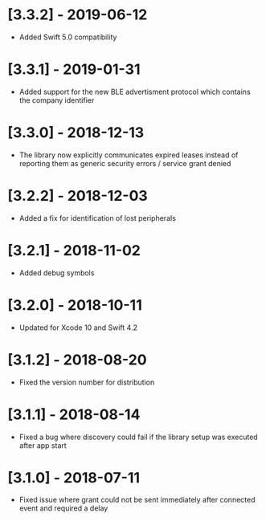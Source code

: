 # [3.3.2] - 2019-06-12

- Added Swift 5.0 compatibility

# [3.3.1] - 2019-01-31

- Added support for the new BLE advertisment protocol which contains the company identifier

# [3.3.0] - 2018-12-13

- The library now explicitly communicates expired leases instead of reporting them as generic security errors / service grant denied

# [3.2.2] - 2018-12-03

- Added a fix for identification of lost peripherals

# [3.2.1] - 2018-11-02

- Added debug symbols

# [3.2.0] - 2018-10-11

- Updated for Xcode 10 and Swift 4.2

# [3.1.2] - 2018-08-20

- Fixed the version number for distribution 

# [3.1.1] - 2018-08-14

- Fixed a bug where discovery could fail if the library setup was executed after app start

# [3.1.0] - 2018-07-11

- Fixed issue where grant could not be sent immediately after connected event and required a delay
